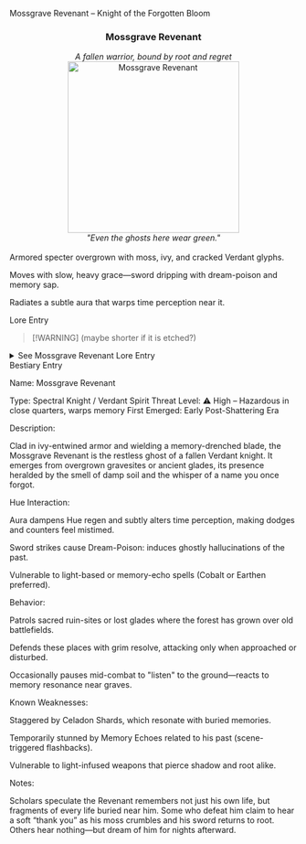 Mossgrave Revenant – Knight of the Forgotten Bloom

<div align="center">
  <h3>Mossgrave Revenant</h3>
  <i>A fallen warrior, bound by root and regret</i></br>
  <img src="../../assets/monsters/mossgrave-revenant.png" alt="Mossgrave Revenant" width="300">
  </br><i>"Even the ghosts here wear green."</i></br></br>
</div>Armored specter overgrown with moss, ivy, and cracked Verdant glyphs.

Moves with slow, heavy grace—sword dripping with dream-poison and memory sap.

Radiates a subtle aura that warps time perception near it.


Lore Entry

> [!WARNING] (maybe shorter if it is etched?)

<details><summary>See Mossgrave Revenant Lore Entry</summary>Lore Entry: Inscription etched on a stone sarcophagus, overgrown in the Tinctara Crypt-Ruins

> “Let no hue claim him. Let no name follow him. He bled green, and that was enough.”



> "They say the Verdant Orders buried their dead with vines wrapped tight—to carry memory down into the roots. But sometimes memory does not sleep. Sometimes, it stands up, sword in hand, searching for what it failed to protect."



> "The Mossgrave Revenant was once a protector of Huevale’s sacred glades. When the Prism shattered, he fell defending a grove that did not survive. Now, he wanders, armor cracked and blooming, bound not by duty—but by grief."



> "He does not speak. But those who linger in his presence report fragments of dreams: a child singing in a glade, a sword sinking into moss, a name whispered and forgotten. He attacks without rage, but with deep certainty—like a story trying to finish itself."



> "To face him is to face the memory of a forest mourning through a blade."



</details>Bestiary Entry

Name:	Mossgrave Revenant

Type:	Spectral Knight / Verdant Spirit
Threat Level:	⚠️ High – Hazardous in close quarters, warps memory
First Emerged:	Early Post-Shattering Era


Description:

Clad in ivy-entwined armor and wielding a memory-drenched blade, the Mossgrave Revenant is the restless ghost of a fallen Verdant knight. It emerges from overgrown gravesites or ancient glades, its presence heralded by the smell of damp soil and the whisper of a name you once forgot.

Hue Interaction:

Aura dampens Hue regen and subtly alters time perception, making dodges and counters feel mistimed.

Sword strikes cause Dream-Poison: induces ghostly hallucinations of the past.

Vulnerable to light-based or memory-echo spells (Cobalt or Earthen preferred).


Behavior:

Patrols sacred ruin-sites or lost glades where the forest has grown over old battlefields.

Defends these places with grim resolve, attacking only when approached or disturbed.

Occasionally pauses mid-combat to "listen" to the ground—reacts to memory resonance near graves.


Known Weaknesses:

Staggered by Celadon Shards, which resonate with buried memories.

Temporarily stunned by Memory Echoes related to his past (scene-triggered flashbacks).

Vulnerable to light-infused weapons that pierce shadow and root alike.


Notes:

Scholars speculate the Revenant remembers not just his own life, but fragments of every life buried near him. Some who defeat him claim to hear a soft “thank you” as his moss crumbles and his sword returns to root. Others hear nothing—but dream of him for nights afterward.



